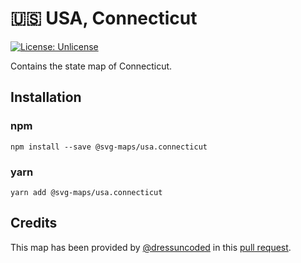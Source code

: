 # 🇺🇸 USA, Connecticut

[![License: Unlicense](https://img.shields.io/badge/license-Unlicense-blue.svg)](http://unlicense.org/)

Contains the state map of Connecticut.


## Installation

### npm

`npm install --save @svg-maps/usa.connecticut`

### yarn

`yarn add @svg-maps/usa.connecticut`

## Credits

This map has been provided by [@dressuncoded](https://github.com/dressuncoded) in this [pull request]().
